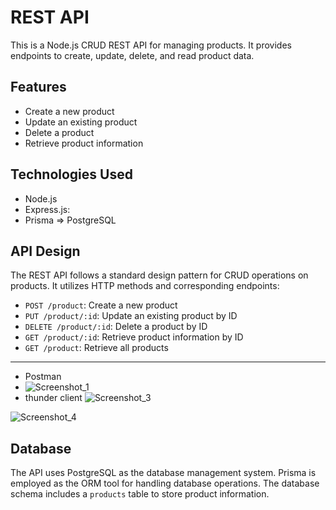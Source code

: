 # REST API

This is a Node.js CRUD REST API for managing products. It provides endpoints to create, update, delete, and read product data.

## Features

- Create a new product
- Update an existing product
- Delete a product
- Retrieve product information

## Technologies Used

- Node.js
- Express.js:
- Prisma => PostgreSQL
## API Design

The REST API follows a standard design pattern for CRUD operations on products. It utilizes HTTP methods and corresponding endpoints:

- `POST /product`: Create a new product
- `PUT /product/:id`: Update an existing product by ID
- `DELETE /product/:id`: Delete a product by ID
- `GET /product/:id`: Retrieve product information by ID
- `GET /product`: Retrieve all products
---------------------------------------------------------------
- Postman
- ![Screenshot_1](https://github.com/mahmoud-khalil8/rest-api/assets/78821632/40a190e8-bc19-4760-9e9f-557b9f1a3fec)
- thunder client
![Screenshot_3](https://github.com/mahmoud-khalil8/rest-api/assets/78821632/ae271203-f545-4bac-b129-3fc8820b3c0b)

![Screenshot_4](https://github.com/mahmoud-khalil8/rest-api/assets/78821632/4f548e29-3312-48ff-a42a-fcdc7b763425)

## Database

The API uses PostgreSQL as the database management system. Prisma is employed as the ORM tool for handling database operations. The database schema includes a `products` table to store product information.
